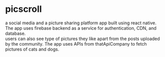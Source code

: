 # picscroll
a social media and a picture sharing platform app built using react native. The app uses firebase backend as a service for authentication, CDN, and database.<br>
users can also see type of pictures they like apart from the posts uploaded by the community. The app uses APIs from thatApiCompany to fetch pictures of cats and dogs.

